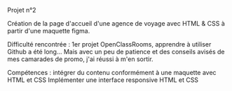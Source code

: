 Projet n°2

Création de la page d'accueil d'une agence de voyage avec HTML & CSS à partir d'une maquette figma.


Difficulté rencontrée : 1er projet OpenClassRooms, apprendre à utiliser Github a été long... Mais avec un peu de patience et des conseils avisés de mes camarades de promo, j'ai réussi à m'en sortir. 

Compétences : intégrer du contenu conformément à une maquette avec HTML et CSS
Implémenter une interface responsive HTML et CSS
